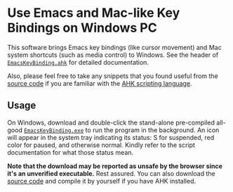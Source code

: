 # Use Emacs and Mac-like Key Bindings on Windows PC

This software brings Emacs key bindings (like cursor movement) and Mac system shortcuts (such as media control) to Windows. See the header of [`EmacsKeyBinding.ahk`](EmacsKeyBinding.ahk) for detailed documentation.

Also, please feel free to take any snippets that you found useful from the [source code](EmacsKeyBinding.ahk) if you are familiar with the [AHK scripting language](https://www.autohotkey.com).

## Usage

On Windows, download and double-click the stand-alone pre-compiled all-good [`EmacsKeyBinding.exe`](EmacsKeyBinding.exe) to run the program in the background. An icon will appear in the system tray indicating its status: S for suspended, red color for paused, and otherwise normal. Kindly refer to the script documentation for what those status mean.

**Note that the download may be reported as unsafe by the browser since it's an unverified executable.** Rest assured. You can also download the [source code](EmacsKeyBinding.ahk) and compile it by yourself if you have AHK installed.
